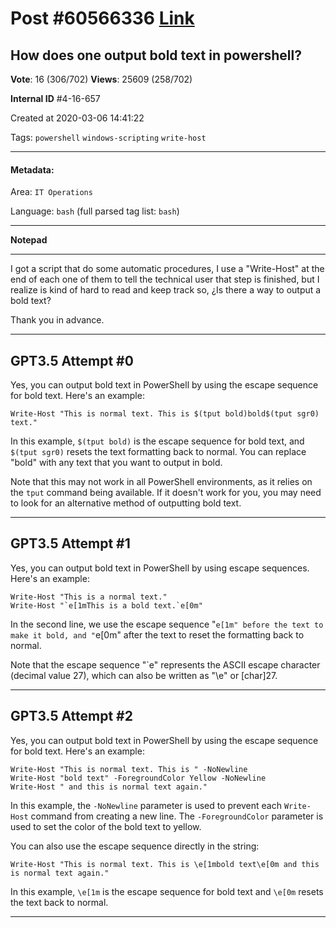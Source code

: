 
# Post \#60566336 [Link](https://stackoverflow.com/questions/60566336/)

## How does one output bold text in powershell?

**Vote**: 16 (306/702) **Views**: 25609 (258/702) 

**Internal ID** \#4-16-657

Created at 2020-03-06 14:41:22

Tags: `powershell` `windows-scripting` `write-host`

----------

#### Metadata:

Area: `IT Operations`

Language: `bash` (full parsed tag list: `bash`)

----------

**Notepad**


----------

I got a  script that do some automatic procedures, I use a "Write-Host" at the end of each one of them to tell the technical user that step is finished, but I realize is kind of hard to read and keep track so, ¿Is there a way to output a bold text?

Thank you in advance.


----------
        
## GPT3.5 Attempt \#0

Yes, you can output bold text in PowerShell by using the escape sequence for bold text. Here's an example:

```
Write-Host "This is normal text. This is $(tput bold)bold$(tput sgr0) text."
```

In this example, `$(tput bold)` is the escape sequence for bold text, and `$(tput sgr0)` resets the text formatting back to normal. You can replace "bold" with any text that you want to output in bold.

Note that this may not work in all PowerShell environments, as it relies on the `tput` command being available. If it doesn't work for you, you may need to look for an alternative method of outputting bold text.

--------

## GPT3.5 Attempt \#1

Yes, you can output bold text in PowerShell by using escape sequences. Here's an example:

```
Write-Host "This is a normal text."
Write-Host "`e[1mThis is a bold text.`e[0m"
```

In the second line, we use the escape sequence "`e[1m" before the text to make it bold, and "`e[0m" after the text to reset the formatting back to normal. 

Note that the escape sequence "`e" represents the ASCII escape character (decimal value 27), which can also be written as "\e" or [char]27.

--------

## GPT3.5 Attempt \#2

Yes, you can output bold text in PowerShell by using the escape sequence for bold text. Here's an example:

```
Write-Host "This is normal text. This is " -NoNewline
Write-Host "bold text" -ForegroundColor Yellow -NoNewline
Write-Host " and this is normal text again."
```

In this example, the `-NoNewline` parameter is used to prevent each `Write-Host` command from creating a new line. The `-ForegroundColor` parameter is used to set the color of the bold text to yellow. 

You can also use the escape sequence directly in the string:

```
Write-Host "This is normal text. This is \e[1mbold text\e[0m and this is normal text again."
```

In this example, `\e[1m` is the escape sequence for bold text and `\e[0m` resets the text back to normal.

--------
